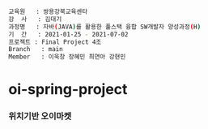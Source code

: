 ```bash
교육원   : 쌍용강북교육센타
강  사   : 김대기
과정명   : 자바(JAVA)를 활용한 풀스택 융합 SW개발자 양성과정(H)
기  간   : 2021-01-25 - 2021-07-02
프로젝트 : Final Project 4조
Branch   : main
Member   : 이욱창 장혜민 최연아 강현민
```

# oi-spring-project
### 위치기반 오이마켓
